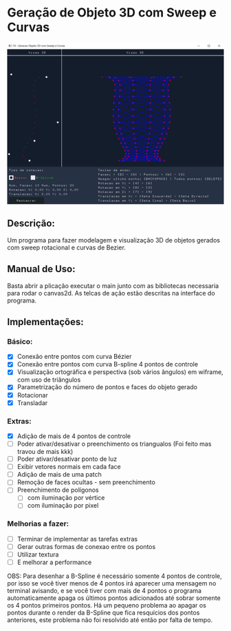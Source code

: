 # Geração de Objeto 3D com Sweep e Curvas

<div style="align-item:center;">
    <img src="./Objeto3dcomSweepECurvas/resources/captura.PNG" width="800" alt="captura do projeto."/>
</div>

## Descrição:
Um programa para fazer modelagem e visualização 3D de objetos gerados com sweep
rotacional e curvas de Bezier.

## Manual de Uso:
Basta abrir a plicação executar o main junto com as bibliotecas necessaria para rodar o canvas2d. As telcas de ação estão descritas na interface do programa.
 
## Implementações:

### Básico:
- [x] Conexão entre pontos com curva Bézier
- [x] Conexão entre pontos com curva B-spline 4 pontos de controle
- [x] Visualização ortográfica e perspectiva (sob vários ângulos) em wiframe, com uso de triângulos
- [x] Parametrização do número de pontos e faces do objeto gerado 
- [x] Rotacionar
- [X] Transladar
### Extras:
- [x] Adição de mais de 4 pontos de controle
- [ ] Poder ativar/desativar o preenchimento os triangualos (Foi feito mas travou de mais kkk)
- [ ] Poder ativar/desativar ponto de luz
- [ ] Exibir vetores normais em cada face
- [ ] Adição de mais de uma patch
- [ ] Remoção de faces ocultas - sem preenchimento
- [ ] Preenchimento de polígonos
  - [ ] com iluminação por vértice
  - [ ] com iluminação por pixel

### Melhorias a fazer:
- [ ] Terminar de implementar as tarefas extras
- [ ] Gerar outras formas de conexao entre os pontos 
- [ ] Utilizar textura 
- [ ] E melhorar a performance

OBS: Para desenhar a B-Spline é necessário somente 4 pontos de controle, por isso se você tiver menos de 4 pontos irá aparecer uma mensagem no terminal avisando, e se você tiver com mais de 4 pontos o programa automaticamente apaga os últimos pontos adicionados até sobrar somente os 4 pontos primeiros pontos. Há um pequeno problema ao apagar os pontos durante o render da B-Spline que fica resquícios dos pontos anteriores, este problema não foi resolvido até então por falta de tempo.
